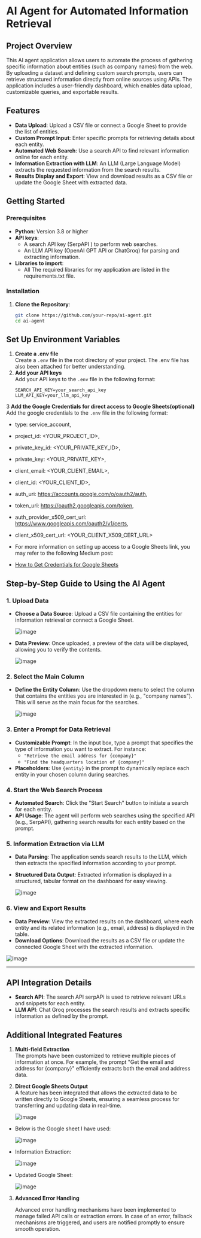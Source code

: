 # AI Agent for Automated Information Retrieval

## Project Overview
This AI agent application allows users to automate the process of gathering specific information about entities (such as company names) from the web. By uploading a dataset and defining custom search prompts, users can retrieve structured information directly from online sources using APIs. The application includes a user-friendly dashboard, which enables data upload, customizable queries, and exportable results.

## Features
- **Data Upload**: Upload a CSV file or connect a Google Sheet to provide the list of entities.
- **Custom Prompt Input**: Enter specific prompts for retrieving details about each entity.
- **Automated Web Search**: Use a search API to find relevant information online for each entity.
- **Information Extraction with LLM**: An LLM (Large Language Model) extracts the requested information from the search results.
- **Results Display and Export**: View and download results as a CSV file or update the Google Sheet with extracted data.

## Getting Started

### Prerequisites
- **Python**: Version 3.8 or higher
- **API keys**:
  - A search API key (SerpAPI ) to perform web searches.
  - An LLM API key (OpenAI GPT API or ChatGroq) for parsing and extracting information.
- **Libraries to import**:
  - All The required libraries for my application are listed in the requirements.txt file.

### Installation
1. **Clone the Repository**:
   ```bash
   git clone https://github.com/your-repo/ai-agent.git
   cd ai-agent
## Set Up Environment Variables

1. **Create a .env file**  
   Create a `.env` file in the root directory of your project.
   The .env file has also been attached for better understanding.
2. **Add your API keys**  
   Add your API keys to the `.env` file in the following format:
   ```env
   SEARCH_API_KEY=your_search_api_key
   LLM_API_KEY=your_llm_api_key

3 **Add the Google Credentials for direct access to Google Sheets(optional)**
  Add the google credentials to the `.env` file in the following format:
  - type: service_account,
  - project_id: <YOUR_PROJECT_ID>,
  - private_key_id: <YOUR_PRIVATE_KEY_ID>,
  - private_key: <YOUR_PRIVATE_KEY>,
  - client_email: <YOUR_CLIENT_EMAIL>,
  - client_id: <YOUR_CLIENT_ID>,
  - auth_uri: https://accounts.google.com/o/oauth2/auth,
  - token_uri: https://oauth2.googleapis.com/token,
  - auth_provider_x509_cert_url: https://www.googleapis.com/oauth2/v1/certs,
  - client_x509_cert_url: <YOUR_CLIENT_X509_CERT_URL>

- For more information on setting up access to a Google Sheets link, you may refer to the following Medium post:
- [How to Get Credentials for Google Sheets](https://medium.com/@a.marenkov/how-to-get-credentials-for-google-sheets-456b7e88c430)



## Step-by-Step Guide to Using the AI Agent

### 1. Upload Data
- **Choose a Data Source**: Upload a CSV file containing the entities for information retrieval or connect a Google Sheet.

  ![image](https://github.com/user-attachments/assets/787ac6ca-06b5-47fb-8fef-e83c636b96ce)

- **Data Preview**: Once uploaded, a preview of the data will be displayed, allowing you to verify the contents.

  ![image](https://github.com/user-attachments/assets/0a421240-b8d9-4c39-ba64-190f5b2e8fc7)


### 2. Select the Main Column
- **Define the Entity Column**: Use the dropdown menu to select the column that contains the entities you are interested in (e.g., "company names"). This will serve as the main focus for the searches.

  ![image](https://github.com/user-attachments/assets/e2192a49-937b-4565-8e88-4d5798b3c076)


### 3. Enter a Prompt for Data Retrieval
- **Customizable Prompt**: In the input box, type a prompt that specifies the type of information you want to extract. For instance:
  - `"Retrieve the email address for {company}"`
  - `"Find the headquarters location of {company}"`
- **Placeholders**: Use `{entity}` in the prompt to dynamically replace each entity in your chosen column during searches.

### 4. Start the Web Search Process
- **Automated Search**: Click the "Start Search" button to initiate a search for each entity.
- **API Usage**: The agent will perform web searches using the specified API (e.g., SerpAPI), gathering search results for each entity based on the prompt.

### 5. Information Extraction via LLM
- **Data Parsing**: The application sends search results to the LLM, which then extracts the specified information according to your prompt.
- **Structured Data Output**: Extracted information is displayed in a structured, tabular format on the dashboard for easy viewing.

  ![image](https://github.com/user-attachments/assets/e02ceb08-cef1-43ce-980e-0ba4e9e025a6)


### 6. View and Export Results
- **Data Preview**: View the extracted results on the dashboard, where each entity and its related information (e.g., email, address) is displayed in the table.
- **Download Options**: Download the results as a CSV file or update the connected Google Sheet with the extracted information.

![image](https://github.com/user-attachments/assets/c8b4a909-7711-4abd-8a19-4bb7c297b8c2)

---

## API Integration Details
- **Search API**: The search API serpAPi is used to retrieve relevant URLs and snippets for each entity.
- **LLM API**: Chat Groq processes the search results and extracts specific information as defined by the prompt.

## Additional Integrated Features

1. **Multi-field Extraction**  
   The prompts have been customized to retrieve multiple pieces of information at once. For example, the prompt "Get the email and address for {company}" efficiently extracts both the email and address data.


2. **Direct Google Sheets Output**  
   A feature has been integrated that allows the extracted data to be written directly to Google Sheets, ensuring a seamless process for transferring and updating data in real-time.
   
    ![image](https://github.com/user-attachments/assets/8c44abeb-489a-4c55-bf15-1a36a63517cf)

   
  - Below is the Google sheet I have used:
    

     ![image](https://github.com/user-attachments/assets/b141463c-27be-40d9-93b3-1063a8ae126b)


  - Information Extraction:
    
     ![image](https://github.com/user-attachments/assets/dbe734d0-f569-41f5-b4ca-bc1a8a8e2dc0)


  - Updated Google Sheet:

    ![image](https://github.com/user-attachments/assets/2ca14a4f-bea7-4584-9c06-262491f489e4)


3. **Advanced Error Handling**  
   
    Advanced error handling mechanisms have been implemented to manage failed API calls or extraction errors. In case of an error, fallback mechanisms are triggered, and users are notified promptly to ensure smooth operation.

